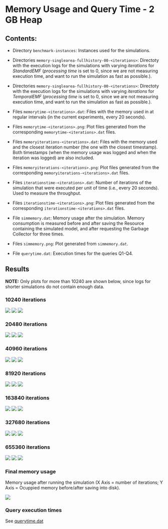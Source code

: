 # Memory Usage and Query Time - 2 GB Heap

## Contents:

* Directory `benchmark-instances`: Instances used for the simulations.

* Directories `memory-singlearea-fullhistory-00-<iterations>`: Directoty with the execution logs for the simulations with varying *iterations* for *StandardEMF* (*processing time* is set to 0, since we are not measuring execution time, and want to run the simulation as fast as possible.).

* Directories `memory-singlearea-fullhistory-00-<iterations>`: Directoty with the execution logs for the simulations with varying *iterations* for *TemporalEMF* (*processing time* is set to 0, since we are not measuring execution time, and want to run the simulation as fast as possible.).

* Files `memorytime-<iterations>.dat`: Files with the memory used in at regular intervals (in the current experiments, every 20 seconds).

* Files `memorytime-<iterations>.png`: Plot files generated from the corresponding `memorytime-<iterations>.dat` files.

* Files `memoryiterations-<iterations>.dat`: Files with the memory used and the closest iteration number (the one with the closest timestamp). Both timestamps (when the memory usage was logged and when the iteration was logged) are also included.

* Files `memoryiterations-<iterations>.png`: Plot files generated from the corresponding `memoryiterations-<iterations>.dat` files.

* Files `iterationstime-<iterations>.dat`: Number of iterations of the simulation that were executed per unit of time (i.e., every 20 seconds). Used to measure the throughput.

* Files `iterationstime-<iterations>.png`: Plot files generated from the corresponding `iterationstime-<iterations>.dat` files.

* File `simmemory.dat`: Memory usage after the simulation. Memory consumption is measured before and after saving the Resource containing the simulated model, and after requesting the Garbage Collector for three times.

* Files `simmemory.png`: Plot generated from `simmemory.dat`.

* File `querytime.dat`: Execution times for the queries Q1-Q4.


## Results

**NOTE:** Only plots for more than 10240 are shown below, since logs for shorter simulations do not contain enough data.

### 10240 iterations

![](memorytime-0010240.png)
![](memoryiterations-0010240.png)
![](iterationstime-0010240.png)

### 20480 iterations

![](memorytime-0020480.png)
![](memoryiterations-0020480.png)
![](iterationstime-0020480.png)

### 40960 iterations

![](memorytime-0040960.png)
![](memoryiterations-0040960.png)
![](iterationstime-0040960.png)

### 81920 iterations

![](memorytime-0081920.png)
![](memoryiterations-0081920.png)
![](iterationstime-0081920.png)

### 163840 iterations

![](memorytime-0163840.png)
![](memoryiterations-0163840.png)
![](iterationstime-0163840.png)

### 327680 iterations

![](memorytime-0327680.png)
![](memoryiterations-0327680.png)
![](iterationstime-0327680.png)

### 655360 iterations

![](memorytime-0655360.png)
![](memoryiterations-0655360.png)
![](iterationstime-0655360.png)

### Final memory usage

Memory usage after running the simulation (X Axis = number of iterations; Y Axis = Ocuppied memory before/after saving into disk).

![](simmemory.png)

### Query execution times

See [querytime.dat](querytime.dat)

